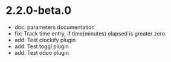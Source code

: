 # 2.2.0-beta.0
* doc: parameters  documentation
* fix: Track time entry,  if time(minutes) elapsed  is greater zero
* add: Test clockify plugin
* add: Test toggl plugin
* add: Test odoo plugin
